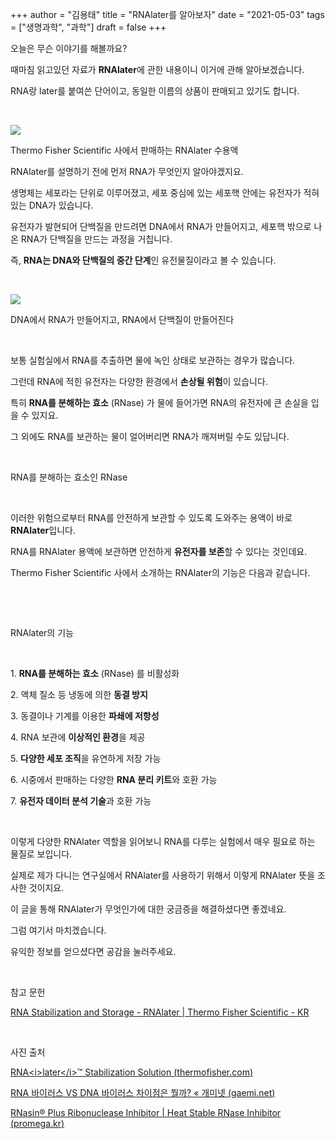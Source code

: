 +++
author = "김용태"
title = "RNAlater를 알아보자"
date = "2021-05-03"
tags = ["생명과학", "과학"]
draft = false
+++


오늘은 무슨 이야기를 해볼까요?

때마침 읽고있던 자료가 **RNAlater**에 관한 내용이니 이거에 관해 알아보겠습니다.

RNA랑 later를 붙여쓴 단어이고, 동일한 이름의 상품이 판매되고 있기도 합니다.

​

![](https://assets.thermofisher.com/TFS-Assets/BID/product-images/AM7021_650x600.jpg-650.jpg)

Thermo Fisher Scientific 사에서 판매하는 RNAlater 수용액

RNAlater를 설명하기 전에 먼저 RNA가 무엇인지 알아야겠지요.

생명체는 세포라는 단위로 이루어졌고, 세포 중심에 있는 세포핵 안에는 유전자가 적혀있는 DNA가 있습니다.

유전자가 발현되어 단백질을 만드려면 DNA에서 RNA가 만들어지고, 세포핵 밖으로 나온 RNA가 단백질을 만드는 과정을 거칩니다.

즉, **RNA는 DNA와 단백질의 중간 단계**인 유전물질이라고 볼 수 있습니다.

​

![](https://www.gaemi.net/wp-content/uploads/2020/11/rna.jpg)

DNA에서 RNA가 만들어지고, RNA에서 단백질이 만들어진다

​

보통 실험실에서 RNA를 추출하면 물에 녹인 상태로 보관하는 경우가 많습니다.

그런데 RNA에 적힌 유전자는 다양한 환경에서 **손상될 위험**이 있습니다.

특히 **RNA를 분해하는 효소** (RNase) 가 물에 들어가면 RNA의 유전자에 큰 손실을 입을 수 있지요.

그 외에도 RNA를 보관하는 물이 얼어버리면 RNA가 깨져버릴 수도 있답니다.

​

RNA를 분해하는 효소인 RNase

​

이러한 위험으로부터 RNA를 안전하게 보관할 수 있도록 도와주는 용액이 바로 **RNAlater**입니다.

RNA를 RNAlater 용액에 보관하면 안전하게 **유전자를 보존**할 수 있다는 것인데요.

Thermo Fisher Scientific 사에서 소개하는 RNAlater의 기능은 다음과 같습니다.

​

​

RNAlater의 기능

​

1\. **RNA를 분해하는 효소** (RNase) 를 비활성화

2\. 액체 질소 등 냉동에 의한 **동결 방지**

3\. 동결이나 기계를 이용한 **파쇄에 저항성**

4\. RNA 보관에 **이상적인 환경**을 제공

5\. **다양한 세포 조직**을 유연하게 저장 가능

6\. 시중에서 판매하는 다양한 **RNA 분리 키트**와 호환 가능

7\. **유전자 데이터 분석 기술**과 호환 가능

​​

이렇게 다양한 RNAlater 역할을 읽어보니 RNA를 다루는 실험에서 매우 필요로 하는 물질로 보입니다.

실제로 제가 다니는 연구실에서 RNAlater를 사용하기 위해서 이렇게 RNAlater 뜻을 조사한 것이지요.

이 글을 통해 RNAlater가 무엇인가에 대한 궁금증을 해결하셨다면 좋겠네요.

그럼 여기서 마치겠습니다.

유익한 정보를 얻으셨다면 공감을 눌러주세요.

​​

참고 문헌

[RNA Stabilization and Storage - RNAlater | Thermo Fisher Scientific - KR](https://www.thermofisher.com/kr/ko/home/brands/product-brand/rnalater.html)

​

사진 출처

[RNA&lt;i&gt;later&lt;/i&gt;™ Stabilization Solution (](https://www.thermofisher.com/order/catalog/product/AM7021#/AM7021)[thermofisher.com](http://thermofisher.com)[)](https://www.thermofisher.com/order/catalog/product/AM7021#/AM7021)

[RNA 바이러스 VS DNA 바이러스 차이점은 뭘까? « 개미넷 (](https://www.gaemi.net/rna%EB%B0%94%EC%9D%B4%EB%9F%AC%EC%8A%A4/)[gaemi.net](http://gaemi.net)[)](https://www.gaemi.net/rna%EB%B0%94%EC%9D%B4%EB%9F%AC%EC%8A%A4/)

[RNasin® Plus Ribonuclease Inhibitor | Heat Stable RNase Inhibitor (](https://www.promega.kr/products/rna-analysis/rnase-inhibitor-rna-protection/rnasin-plus-ribonuclease-inhibitor/)[promega.kr](http://promega.kr)[)](https://www.promega.kr/products/rna-analysis/rnase-inhibitor-rna-protection/rnasin-plus-ribonuclease-inhibitor/)